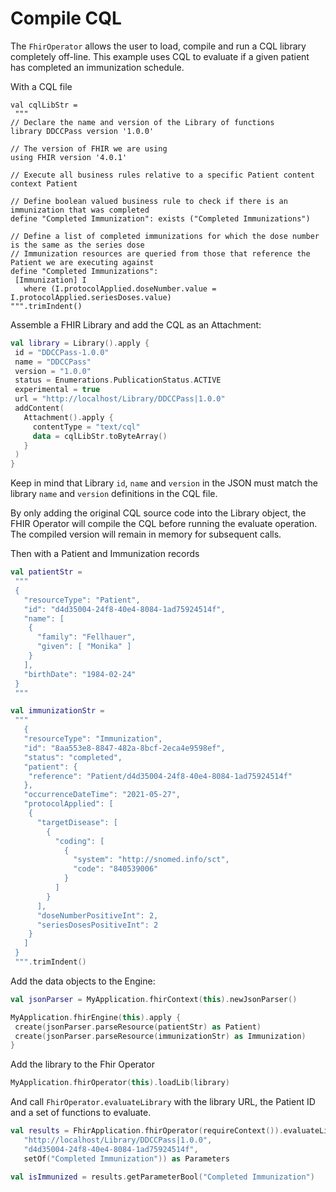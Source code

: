 # Compile CQL

The `FhirOperator` allows the user to load, compile and run a CQL library completely off-line. This example uses CQL to evaluate if a given patient has completed an immunization schedule.

With a CQL file

```cql
val cqlLibStr =
 """
// Declare the name and version of the Library of functions
library DDCCPass version '1.0.0'

// The version of FHIR we are using
using FHIR version '4.0.1'

// Execute all business rules relative to a specific Patient content
context Patient

// Define boolean valued business rule to check if there is an immunization that was completed
define "Completed Immunization": exists ("Completed Immunizations")

// Define a list of completed immunizations for which the dose number is the same as the series dose
// Immunization resources are queried from those that reference the Patient we are executing against
define "Completed Immunizations":
 [Immunization] I
   where (I.protocolApplied.doseNumber.value = I.protocolApplied.seriesDoses.value)
""".trimIndent()
```

Assemble a FHIR Library and add the CQL as an Attachment:

```kotlin
val library = Library().apply {
 id = "DDCCPass-1.0.0"
 name = "DDCCPass"
 version = "1.0.0"
 status = Enumerations.PublicationStatus.ACTIVE
 experimental = true
 url = "http://localhost/Library/DDCCPass|1.0.0"
 addContent(
   Attachment().apply {
     contentType = "text/cql"
     data = cqlLibStr.toByteArray()
   }
 )
}
```

Keep in mind that Library `id`, `name` and `version` in the JSON must match the library `name` and `version` definitions in the CQL file.

By only adding the original CQL source code into the Library object, the FHIR Operator will compile the CQL before running the evaluate operation. The compiled version will remain in memory for subsequent calls.

Then with a Patient and Immunization records

```kotlin
val patientStr =
 """
 {
   "resourceType": "Patient",
   "id": "d4d35004-24f8-40e4-8084-1ad75924514f",
   "name": [
    {
      "family": "Fellhauer",
      "given": [ "Monika" ]
    }
   ],
   "birthDate": "1984-02-24"
 }
 """

val immunizationStr =
 """
   {
   "resourceType": "Immunization",
   "id": "8aa553e8-8847-482a-8bcf-2eca4e9598ef",
   "status": "completed",
   "patient": {
    "reference": "Patient/d4d35004-24f8-40e4-8084-1ad75924514f"
   },
   "occurrenceDateTime": "2021-05-27",
   "protocolApplied": [
    {
      "targetDisease": [
        {
          "coding": [
            {
              "system": "http://snomed.info/sct",
              "code": "840539006"
            }
          ]
        }
      ],
      "doseNumberPositiveInt": 2,
      "seriesDosesPositiveInt": 2
    }
   ]
 }
 """.trimIndent()
```

Add the data objects to the Engine:

```kotlin
val jsonParser = MyApplication.fhirContext(this).newJsonParser()

MyApplication.fhirEngine(this).apply {
 create(jsonParser.parseResource(patientStr) as Patient)
 create(jsonParser.parseResource(immunizationStr) as Immunization)
}
```

Add the library to the Fhir Operator

```kotlin
MyApplication.fhirOperator(this).loadLib(library)
```

And call `FhirOperator.evaluateLibrary` with the library URL, the Patient ID and a set of functions to evaluate.

```kotlin
val results = FhirApplication.fhirOperator(requireContext()).evaluateLibrary(
   "http://localhost/Library/DDCCPass|1.0.0",
   "d4d35004-24f8-40e4-8084-1ad75924514f",
   setOf("Completed Immunization")) as Parameters

val isImmunized = results.getParameterBool("Completed Immunization")
```
